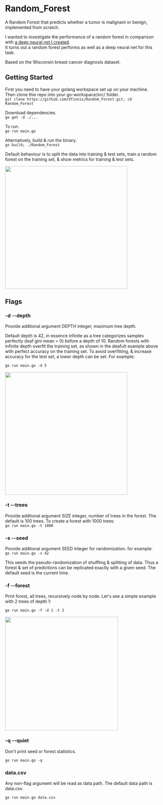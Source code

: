 # Random_Forest

A Random Forest that predicts whether a tumor is malignant or benign, implemented from scratch.

I wanted to investigate the performance of a random forest in comparison with [a deep neural net I created](https://github.com/dfinnis/Multilayer_Perceptron). <br>
It turns out a random forest performs as well as a deep neural net for this task.

Based on the Wisconsin breast cancer diagnosis dataset.




## Getting Started

First you need to have your golang workspace set up on your machine.
Then clone this repo into your go-workspace/src/ folder. <br>
```git clone https://github.com/dfinnis/Random_Forest.git; cd Random_Forest```

Download dependencies. <br>
```go get -d ./...```

To run. <br>
```go run main.go```

Alternatively, build & run the binary. <br>
```go build; ./Random_Forest```

Default behaviour is to split the data into training & test sets, train a random forest on the training set, & show metrics for training & test sets.

<img src="https://github.com/dfinnis/Random_Forest/blob/master/img/default.png" width="400">


## Flags

### -d --depth

Provide addtional argument DEPTH integer, maximum tree depth.

Default depth is 42, in essence infinite as a tree categorizes samples perfectly (leaf gini mean = 0) before a depth of 10.
Random forests with infinite depth overfit the training set, as shown in the deafult example above with perfect accuracy on the training set.
To avoid overfitting, & increase accuracy for the test set, a lower depth can be set. For example:

```go run main.go -d 5```

<img src="https://github.com/dfinnis/Random_Forest/blob/master/img/d.png" width="400">


### -t --trees

Provide addtional argument SIZE integer, number of trees in the forest. The default is 100 trees. To create a forest with 1000 trees: <br>
```go run main.go -t 1000```


### -s --seed

Provide addtional argument SEED integer for randomization. for example: <br>
```go run main.go -s 42```

This seeds the pseudo-randomization of shuffling & splitting of data.
Thus a forest & set of predictions can be replicated exactly with a given seed.
The default seed is the current time.


### -f --forest

Print forest, all trees, recursively node by node. Let's see a simple example with 2 trees of depth 1:

```go run main.go -f -d 1 -t 2```

<img src="https://github.com/dfinnis/Random_Forest/blob/master/img/f.png" width="370">


### -q --quiet

Don't print seed or forest statistics.

```go run main.go -q```


### data.csv

Any non-flag argument will be read as data path. The default data path is data.csv.

```go run main.go data.csv```
